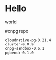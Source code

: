 Hello
=========================================================
world

#cnpg repo

```
cloudnative-pg-0.21.4
cluster-0.0.9
cnpg-sandbox-0.6.1
pgbench-0.1.0
```
